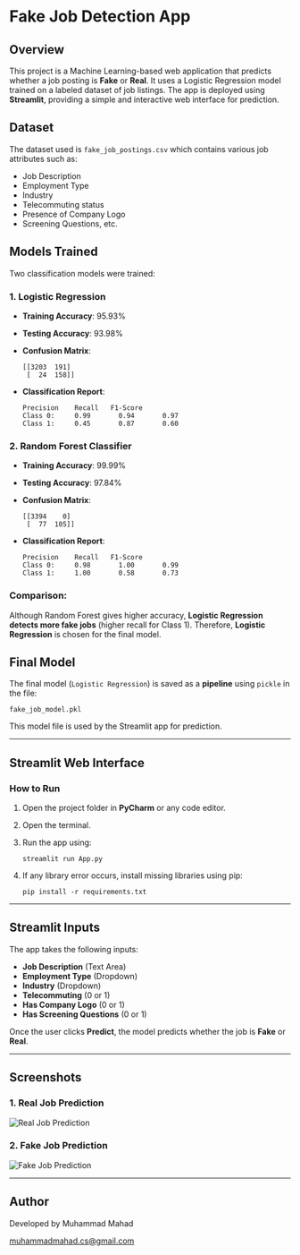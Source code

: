 # Fake Job Detection App

## Overview

This project is a Machine Learning-based web application that predicts whether a job posting is **Fake** or **Real**. It uses a Logistic Regression model trained on a labeled dataset of job listings. The app is deployed using **Streamlit**, providing a simple and interactive web interface for prediction.

## Dataset

The dataset used is `fake_job_postings.csv` which contains various job attributes such as:

* Job Description
* Employment Type
* Industry
* Telecommuting status
* Presence of Company Logo
* Screening Questions, etc.

## Models Trained

Two classification models were trained:

### 1. Logistic Regression

* **Training Accuracy**: 95.93%
* **Testing Accuracy**: 93.98%
* **Confusion Matrix**:

  ```
  [[3203  191]
   [  24  158]]
  ```
* **Classification Report**:

  ```
  Precision    Recall   F1-Score
  Class 0:     0.99       0.94       0.97
  Class 1:     0.45       0.87       0.60
  ```

### 2. Random Forest Classifier

* **Training Accuracy**: 99.99%
* **Testing Accuracy**: 97.84%
* **Confusion Matrix**:

  ```
  [[3394    0]
   [  77  105]]
  ```
* **Classification Report**:

  ```
  Precision    Recall   F1-Score
  Class 0:     0.98       1.00       0.99
  Class 1:     1.00       0.58       0.73
  ```

### Comparison:

Although Random Forest gives higher accuracy, **Logistic Regression detects more fake jobs** (higher recall for Class 1). Therefore, **Logistic Regression** is chosen for the final model.

## Final Model

The final model (`Logistic Regression`) is saved as a **pipeline** using `pickle` in the file:

```
fake_job_model.pkl
```

This model file is used by the Streamlit app for prediction.

---

## Streamlit Web Interface

### How to Run

1. Open the project folder in **PyCharm** or any code editor.
2. Open the terminal.
3. Run the app using:

   ```
   streamlit run App.py
   ```
4. If any library error occurs, install missing libraries using pip:

   ```
   pip install -r requirements.txt
   ```

---

## Streamlit Inputs

The app takes the following inputs:

* **Job Description** (Text Area)
* **Employment Type** (Dropdown)
* **Industry** (Dropdown)
* **Telecommuting** (0 or 1)
* **Has Company Logo** (0 or 1)
* **Has Screening Questions** (0 or 1)

Once the user clicks **Predict**, the model predicts whether the job is **Fake** or **Real**.

---

## Screenshots

### 1. Real Job Prediction

![Real Job Prediction](images/real_job_screenshot.png)

### 2. Fake Job Prediction

![Fake Job Prediction](images/fake_job_screenshot.png)

---

## Author

Developed by Muhammad Mahad

muhammadmahad.cs@gmail.com


